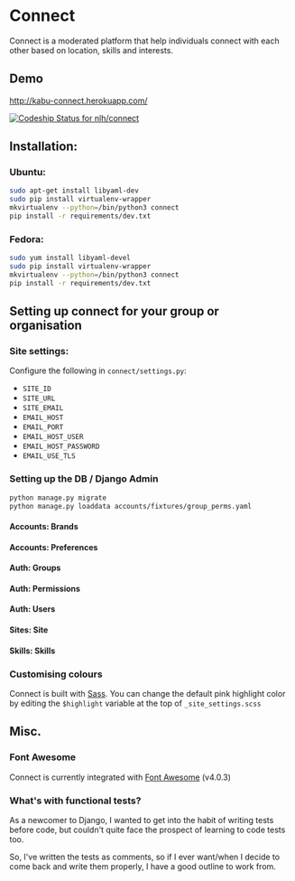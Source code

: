 # Connect

Connect is a moderated platform that help individuals connect with each other based on location, skills and interests.

##  Demo

http://kabu-connect.herokuapp.com/

[ ![Codeship Status for nlh/connect](https://codeship.io/projects/86e14520-1ec8-0132-5410-3e0b0834453b/status)](https://codeship.io/projects/35570)

## Installation:

### Ubuntu:

```bash
sudo apt-get install libyaml-dev
sudo pip install virtualenv-wrapper
mkvirtualenv --python=/bin/python3 connect
pip install -r requirements/dev.txt
```

### Fedora:

```bash
sudo yum install libyaml-devel
sudo pip install virtualenv-wrapper
mkvirtualenv --python=/bin/python3 connect
pip install -r requirements/dev.txt
```

## Setting up connect for your group or organisation

### Site settings:

Configure the following in `connect/settings.py`:

- `SITE_ID`
- `SITE_URL`
- `SITE_EMAIL`
- `EMAIL_HOST`
- `EMAIL_PORT`
- `EMAIL_HOST_USER`
- `EMAIL_HOST_PASSWORD`
- `EMAIL_USE_TLS`

### Setting up the DB / Django Admin

```bash
python manage.py migrate
python manage.py loaddata accounts/fixtures/group_perms.yaml
```

#### Accounts: Brands

#### Accounts: Preferences

#### Auth: Groups

#### Auth: Permissions

#### Auth: Users

#### Sites: Site

#### Skills: Skills


### Customising colours

Connect is built with [Sass](http://sass-lang.com/). You can change the default pink highlight
color by editing the `$highlight` variable at the top of `_site_settings.scss`


## Misc.

### Font Awesome

Connect is currently integrated with [Font Awesome](https://fortawesome.github.io/Font-Awesome/) (v4.0.3)

### What's with functional tests?

As a newcomer to Django, I wanted to get into the habit of writing tests before code, but couldn't quite face the prospect of learning to code tests too.

So, I've written the tests as comments, so if I ever want/when I decide to come back and write them properly, I have a good outline to work from.